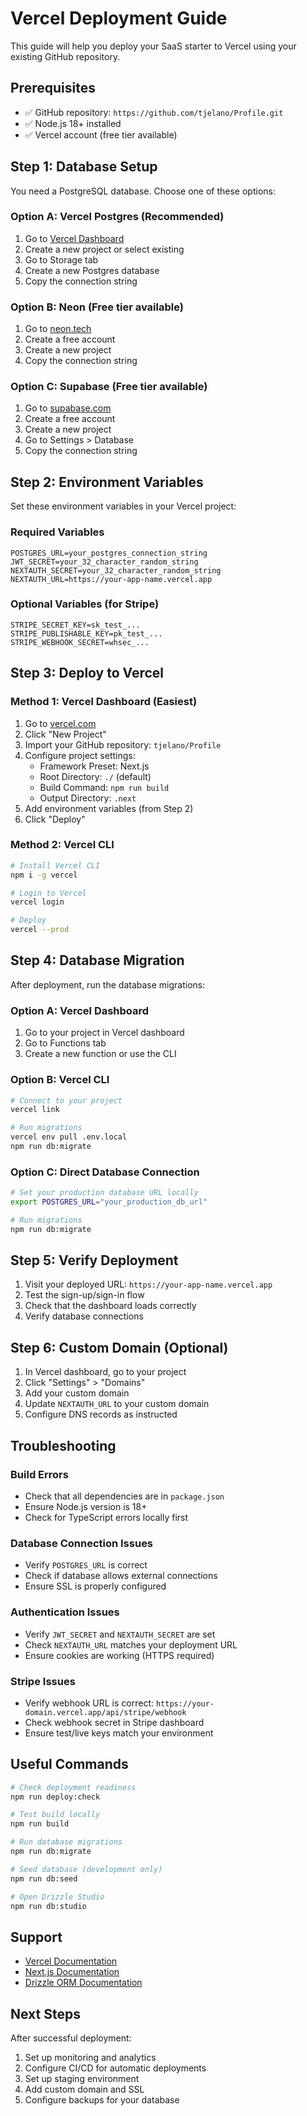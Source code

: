 # Vercel Deployment Guide

This guide will help you deploy your SaaS starter to Vercel using your existing GitHub repository.

## Prerequisites

- ✅ GitHub repository: `https://github.com/tjelano/Profile.git`
- ✅ Node.js 18+ installed
- ✅ Vercel account (free tier available)

## Step 1: Database Setup

You need a PostgreSQL database. Choose one of these options:

### Option A: Vercel Postgres (Recommended)
1. Go to [Vercel Dashboard](https://vercel.com/dashboard)
2. Create a new project or select existing
3. Go to Storage tab
4. Create a new Postgres database
5. Copy the connection string

### Option B: Neon (Free tier available)
1. Go to [neon.tech](https://neon.tech)
2. Create a free account
3. Create a new project
4. Copy the connection string

### Option C: Supabase (Free tier available)
1. Go to [supabase.com](https://supabase.com)
2. Create a free account
3. Create a new project
4. Go to Settings > Database
5. Copy the connection string

## Step 2: Environment Variables

Set these environment variables in your Vercel project:

### Required Variables
```
POSTGRES_URL=your_postgres_connection_string
JWT_SECRET=your_32_character_random_string
NEXTAUTH_SECRET=your_32_character_random_string
NEXTAUTH_URL=https://your-app-name.vercel.app
```

### Optional Variables (for Stripe)
```
STRIPE_SECRET_KEY=sk_test_...
STRIPE_PUBLISHABLE_KEY=pk_test_...
STRIPE_WEBHOOK_SECRET=whsec_...
```

## Step 3: Deploy to Vercel

### Method 1: Vercel Dashboard (Easiest)
1. Go to [vercel.com](https://vercel.com)
2. Click "New Project"
3. Import your GitHub repository: `tjelano/Profile`
4. Configure project settings:
   - Framework Preset: Next.js
   - Root Directory: `./` (default)
   - Build Command: `npm run build`
   - Output Directory: `.next`
5. Add environment variables (from Step 2)
6. Click "Deploy"

### Method 2: Vercel CLI
```bash
# Install Vercel CLI
npm i -g vercel

# Login to Vercel
vercel login

# Deploy
vercel --prod
```

## Step 4: Database Migration

After deployment, run the database migrations:

### Option A: Vercel Dashboard
1. Go to your project in Vercel dashboard
2. Go to Functions tab
3. Create a new function or use the CLI

### Option B: Vercel CLI
```bash
# Connect to your project
vercel link

# Run migrations
vercel env pull .env.local
npm run db:migrate
```

### Option C: Direct Database Connection
```bash
# Set your production database URL locally
export POSTGRES_URL="your_production_db_url"

# Run migrations
npm run db:migrate
```

## Step 5: Verify Deployment

1. Visit your deployed URL: `https://your-app-name.vercel.app`
2. Test the sign-up/sign-in flow
3. Check that the dashboard loads correctly
4. Verify database connections

## Step 6: Custom Domain (Optional)

1. In Vercel dashboard, go to your project
2. Click "Settings" > "Domains"
3. Add your custom domain
4. Update `NEXTAUTH_URL` to your custom domain
5. Configure DNS records as instructed

## Troubleshooting

### Build Errors
- Check that all dependencies are in `package.json`
- Ensure Node.js version is 18+
- Check for TypeScript errors locally first

### Database Connection Issues
- Verify `POSTGRES_URL` is correct
- Check if database allows external connections
- Ensure SSL is properly configured

### Authentication Issues
- Verify `JWT_SECRET` and `NEXTAUTH_SECRET` are set
- Check `NEXTAUTH_URL` matches your deployment URL
- Ensure cookies are working (HTTPS required)

### Stripe Issues
- Verify webhook URL is correct: `https://your-domain.vercel.app/api/stripe/webhook`
- Check webhook secret in Stripe dashboard
- Ensure test/live keys match your environment

## Useful Commands

```bash
# Check deployment readiness
npm run deploy:check

# Test build locally
npm run build

# Run database migrations
npm run db:migrate

# Seed database (development only)
npm run db:seed

# Open Drizzle Studio
npm run db:studio
```

## Support

- [Vercel Documentation](https://vercel.com/docs)
- [Next.js Documentation](https://nextjs.org/docs)
- [Drizzle ORM Documentation](https://orm.drizzle.team)

## Next Steps

After successful deployment:
1. Set up monitoring and analytics
2. Configure CI/CD for automatic deployments
3. Set up staging environment
4. Add custom domain and SSL
5. Configure backups for your database 